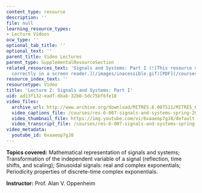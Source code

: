 ```yaml
---
content_type: resource
description: ''
file: null
learning_resource_types:
- Lecture Videos
ocw_type: ''
optional_tab_title: ''
optional_text: ''
parent_title: Video Lectures
parent_type: SupplementalResourceSection
related_resources_text: 'Signals and Systems: Part I (![This resource may not render
  correctly in a screen reader.](/images/inacessible.gif)[PDF](/courses/res-6-007-signals-and-systems-spring-2011/resources/mitres_6_007s11_lec02))'
resource_index_text: ''
resourcetype: Video
title: 'Lecture 2: Signals and Systems: Part I'
uid: ad13f132-eadf-dbab-32b0-5dc75bf6fe18
video_files:
  archive_url: http://www.archive.org/download/MITRES.6.007S11/MITRES_6-007S11lec02_300k.mp4
  video_captions_file: /courses/res-6-007-signals-and-systems-spring-2011/14d408208688577f9d1969ba13b49126_6xaaeop7gJ8.vtt
  video_thumbnail_file: https://img.youtube.com/vi/6xaaeop7gJ8/default.jpg
  video_transcript_file: /courses/res-6-007-signals-and-systems-spring-2011/5088464b392ebffd0a9bc51eb4fe814d_6xaaeop7gJ8.pdf
video_metadata:
  youtube_id: 6xaaeop7gJ8
---
```


**Topics covered:** Mathematical representation of signals and systems; Transformation of the independent variable of a signal (reflection, time shifts, and scaling); Sinusoidal signals: real and complex exponentials; Periodicity properties of discrete-time complex exponentials.

**Instructor:** Prof. Alan V. Oppenheim
